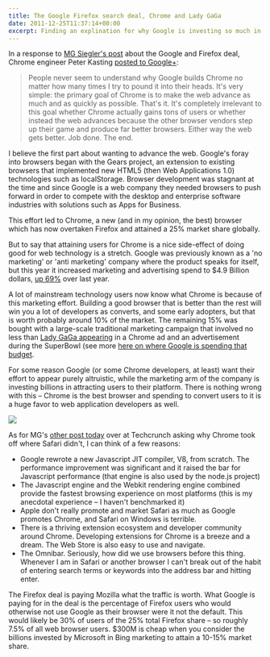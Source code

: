 ```yaml
---
title: The Google Firefox search deal, Chrome and Lady GaGa
date: 2011-12-25T11:37:14+00:00
excerpt: Finding an explination for why Google is investing so much in it's Chrome web browser
---
```



In a response to [MG Siegler's post](http://parislemon.com/post/14695710791/pay-to-stay) about the Google and Firefox deal, Chrome engineer Peter Kasting [posted to Google+](https://plus.google.com/114128403856330399812/posts/9dKsD7Mi7JU):

> People never seem to understand why Google builds Chrome no matter how many times I try to pound it into their heads. It's very simple: the primary goal of Chrome is to make the web advance as much and as quickly as possible. That's it. It's completely irrelevant to this goal whether Chrome actually gains tons of users or whether instead the web advances because the other browser vendors step up their game and produce far better browsers. Either way the web gets better. Job done. The end.

I believe the first part about wanting to advance the web. Google's foray into browsers began with the Gears project, an extension to existing browsers that implemented new HTML5 (then Web Applications 1.0) technologies such as localStorage. Browser development was stagnant at the time and since Google is a web company they needed browsers to push forward in order to compete with the desktop and enterprise software industries with solutions such as Apps for Business.

This effort led to Chrome, a new (and in my opinion, the best) browser which has now overtaken Firefox and attained a 25% market share globally.

But to say that attaining users for Chrome is a nice side-effect of doing good for web technology is a stretch. Google was previously known as a 'no marketing' or 'anti marketing' company where the product speaks for itself, but this year it increased marketing and advertising spend to $4.9 Billion dollars, [up 69%](http://searchengineland.com/where-is-google-investing-its-marketing-spend-internationally-75226) over last year.

A lot of mainstream technology users now know what Chrome is because of this marketing effort. Building a good browser that is better than the rest will win you a lot of developers as converts, and some early adopters, but that is worth probably around 10% of the market. The remaining 15% was bought with a large-scale traditional marketing campaign that involved no less than [Lady GaGa appearing](https://www.youtube.com/watch?v=sDPJ-o1leAw) in a Chrome ad and an advertisement during the SuperBowl (see more [here on where Google is spending that budget](http://www.physorg.com/news/2011-12-google-ramps.html).

For some reason Google (or some Chrome developers, at least) want their effort to appear purely altruistic, while the marketing arm of the company is investing billions in attracting users to their platform. There is nothing wrong with this – Chrome is the best browser and spending to convert users to it is a huge favor to web application developers as well.

<img src="https://img.skitch.com/20111225-pmyb3unhb18e2drdnyr1wuna5k.jpg%20class="/>

As for MG's [other post today](http://techcrunch.com/2011/12/24/safari-and-chrome/) over at Techcrunch asking why Chrome took off where Safari didn't, I can think of a few reasons:

- Google rewrote a new Javascript JIT compiler, V8, from scratch. The performance improvement was significant and it raised the bar for Javascript performance (that engine is also used by the node.js project)
- The Javascript engine and the Webkit rendering engine combined provide the fastest browsing experience on most platforms (this is my anecdotal experience – I haven't benchmarked it)
- Apple don't really promote and market Safari as much as Google promotes Chrome, and Safari on Windows is terrible.
- There is a thriving extension ecosystem and developer community around Chrome. Developing extensions for Chrome is a breeze and a dream. The Web Store is also easy to use and navigate.
- The Omnibar. Seriously, how did we use browsers before this thing. Whenever I am in Safari or another browser I can't break out of the habit of entering search terms or keywords into the address bar and hitting enter.

The Firefox deal is paying Mozilla what the traffic is worth. What Google is paying for in the deal is the percentage of Firefox users who would otherwise not use Google as their browser were it not the default. This would likely be 30% of users of the 25% total Firefox share – so roughly 7.5% of all web browser users. $300M is cheap when you consider the billions invested by Microsoft in Bing marketing to attain a 10-15% market share.

